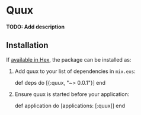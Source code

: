 # Quux

**TODO: Add description**

## Installation

If [available in Hex](https://hex.pm/docs/publish), the package can be installed as:

  1. Add quux to your list of dependencies in `mix.exs`:

        def deps do
          [{:quux, "~> 0.0.1"}]
        end

  2. Ensure quux is started before your application:

        def application do
          [applications: [:quux]]
        end

